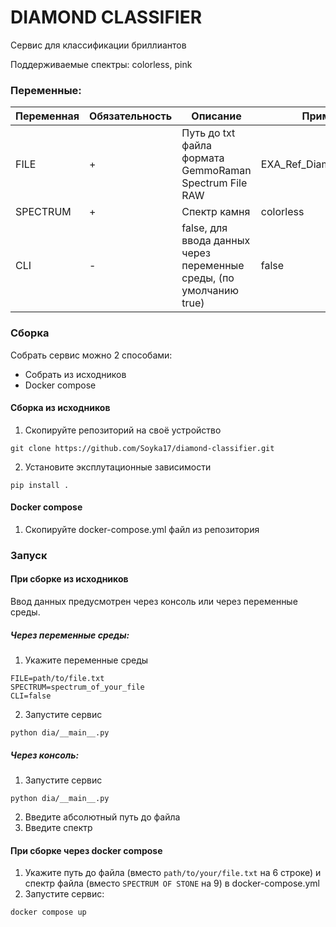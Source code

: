 # DIAMOND CLASSIFIER

Сервис для классификации бриллиантов

Поддерживаемые спектры: colorless, pink

### Переменные:

| Переменная | Обязательность | Описание                                                            | Пример значения                    |
|------------|----------------|---------------------------------------------------------------------|------------------------------------|
| FILE       | +              | Путь до txt файла формата GemmoRaman Spectrum File RAW              | EXA_Ref_Diam_nat_IaA_Colorless.txt |
| SPECTRUM   | +              | Спектр камня                                                        | colorless                          |
| CLI        | -              | false, для ввода данных через переменные среды, (по умолчанию true) | false                              |

### Сборка

Собрать сервис можно 2 способами:

- Собрать из исходников
- Docker compose

#### Сборка из исходников

1) Скопируйте репозиторий на своё устройство

```commandline
git clone https://github.com/Soyka17/diamond-classifier.git
```

2) Установите эксплутационные зависимости

```commandline
pip install .
```

#### Docker compose

1) Скопируйте docker-compose.yml файл из репозитория

### Запуск

#### При сборке из исходников

Ввод данных предусмотрен через консоль или через переменные среды.

##### Через переменные среды:

1) Укажите переменные среды

```commandline
FILE=path/to/file.txt
SPECTRUM=spectrum_of_your_file
CLI=false
```

2) Запустите сервис

```commandline
python dia/__main__.py
```

##### Через консоль:

1) Запустите сервис

```commandline
python dia/__main__.py
```

2) Введите абсолютный путь до файла
3) Введите спектр

#### При сборке через docker compose

1) Укажите путь до файла (вместо `path/to/your/file.txt` на 6 строке) и спектр файла (вместо `SPECTRUM OF STONE` на 9) в
   docker-compose.yml
2) Запустите сервис:

```commandline
docker compose up
```


